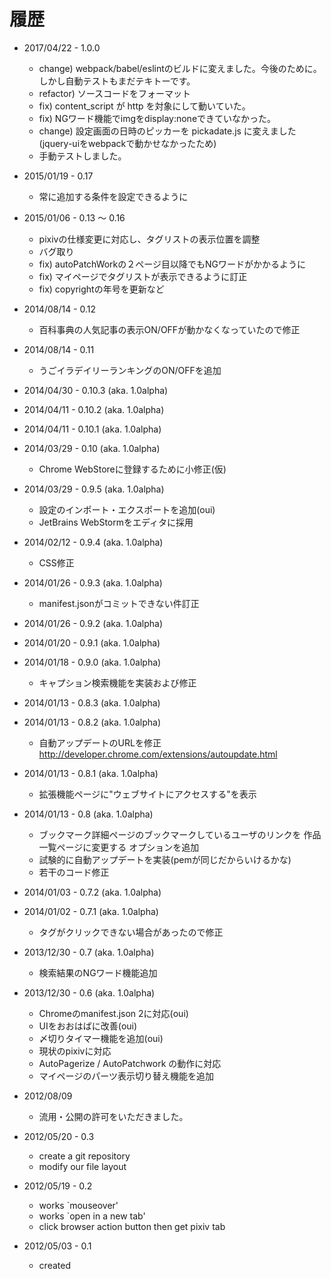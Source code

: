 # 履歴

* 2017/04/22 - 1.0.0
	- change) webpack/babel/eslintのビルドに変えました。今後のために。しかし自動テストもまだテキトーです。
	- refactor) ソースコードをフォーマット
	- fix) content_script が http を対象にして動いていた。
	- fix) NGワード機能でimgをdisplay:noneできていなかった。
	- change) 設定画面の日時のピッカーを pickadate.js に変えました(jquery-uiをwebpackで動かせなかったため)
	- 手動テストしました。

* 2015/01/19 - 0.17
	- 常に追加する条件を設定できるように

* 2015/01/06 - 0.13 〜 0.16
	- pixivの仕様変更に対応し、タグリストの表示位置を調整
	- バグ取り
	- fix) autoPatchWorkの２ページ目以降でもNGワードがかかるように
	- fix) マイページでタグリストが表示できるように訂正
	- fix) copyrightの年号を更新など

* 2014/08/14 - 0.12
	- 百科事典の人気記事の表示ON/OFFが動かなくなっていたので修正

* 2014/08/14 - 0.11
	- うごイラデイリーランキングのON/OFFを追加

* 2014/04/30 - 0.10.3 (aka. 1.0alpha)
* 2014/04/11 - 0.10.2 (aka. 1.0alpha)
* 2014/04/11 - 0.10.1 (aka. 1.0alpha)
* 2014/03/29 - 0.10   (aka. 1.0alpha)
	- Chrome WebStoreに登録するために小修正(仮)

* 2014/03/29 - 0.9.5 (aka. 1.0alpha)
	- 設定のインポート・エクスポートを追加(oui)
	- JetBrains WebStormをエディタに採用

* 2014/02/12 - 0.9.4 (aka. 1.0alpha)
	- CSS修正

* 2014/01/26 - 0.9.3 (aka. 1.0alpha)
	- manifest.jsonがコミットできない件訂正

* 2014/01/26 - 0.9.2 (aka. 1.0alpha)
* 2014/01/20 - 0.9.1 (aka. 1.0alpha)
* 2014/01/18 - 0.9.0 (aka. 1.0alpha)
	- キャプション検索機能を実装および修正

* 2014/01/13 - 0.8.3 (aka. 1.0alpha)
* 2014/01/13 - 0.8.2 (aka. 1.0alpha)
	- 自動アップデートのURLを修正
	http://developer.chrome.com/extensions/autoupdate.html

* 2014/01/13 - 0.8.1 (aka. 1.0alpha)
	- 拡張機能ページに"ウェブサイトにアクセスする"を表示

* 2014/01/13 - 0.8 (aka. 1.0alpha)
	- ブックマーク詳細ページのブックマークしているユーザのリンクを
	  作品一覧ページに変更する オプションを追加
	- 試験的に自動アップデートを実装(pemが同じだからいけるかな)
	- 若干のコード修正

* 2014/01/03 - 0.7.2 (aka. 1.0alpha)
* 2014/01/02 - 0.7.1 (aka. 1.0alpha)
    - タグがクリックできない場合があったので修正

* 2013/12/30 - 0.7 (aka. 1.0alpha)
    - 検索結果のNGワード機能追加

* 2013/12/30 - 0.6 (aka. 1.0alpha)
    - Chromeのmanifest.json 2に対応(oui)
    - UIをおおはばに改善(oui)
    - 〆切りタイマー機能を追加(oui)
    - 現状のpixivに対応
    - AutoPagerize / AutoPatchwork の動作に対応
    - マイページのパーツ表示切り替え機能を追加

* 2012/08/09
    - 流用・公開の許可をいただきました。

* 2012/05/20 - 0.3
    - create a git repository
    - modify our file layout

* 2012/05/19 - 0.2
    - works `mouseover'
    - works `open in a new tab'
    - click browser action button then get pixiv tab

* 2012/05/03 - 0.1
    - created

